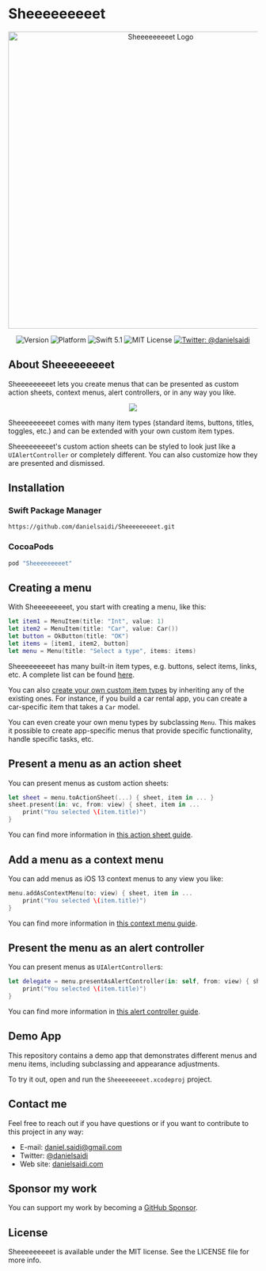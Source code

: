 # Sheeeeeeeeet

<p align="center">
    <img src ="Resources/Logo.png" alt="Sheeeeeeeeet Logo" title="Sheeeeeeeeet" width=600 />
</p>

<p align="center">
<img src="https://img.shields.io/github/v/release/danielsaidi/Sheeeeeeeeet?color=%2300550&sort=semver" alt="Version" />
    <img src="https://img.shields.io/cocoapods/p/Vandelay.svg?style=flat" alt="Platform" />
    <img src="https://img.shields.io/badge/Swift-5.1-orange.svg" alt="Swift 5.1" />
    <img src="https://img.shields.io/github/license/danielsaidi/Sheeeeeeeeet" alt="MIT License" />
    <a href="https://twitter.com/danielsaidi">
        <img src="https://img.shields.io/badge/contact-@danielsaidi-blue.svg?style=flat" alt="Twitter: @danielsaidi" />
    </a>
</p>


## <a name="about"></a>About Sheeeeeeeeet

Sheeeeeeeeet lets you create menus that can be presented as custom action sheets, context menus, alert controllers, or in any way you like.

<p align="center">
    <img src ="Resources/Demo.gif" />
</p>

Sheeeeeeeeet comes with many item types (standard items, buttons, titles, toggles, etc.) and can be extended with your own custom item types.

Sheeeeeeeeet's custom action sheets can be styled to look just like a `UIAlertController` or completely different. You can also customize how they are presented and dismissed.


## Installation

### <a name="spm"></a>Swift Package Manager

```
https://github.com/danielsaidi/Sheeeeeeeeet.git
```

### <a name="cocoapods"></a>CocoaPods

```ruby
pod "Sheeeeeeeeet"
```


## Creating a menu

With Sheeeeeeeeet, you start with creating a menu, like this:

```swift
let item1 = MenuItem(title: "Int", value: 1)
let item2 = MenuItem(title: "Car", value: Car())
let button = OkButton(title: "OK")
let items = [item1, item2, button]
let menu = Menu(title: "Select a type", items: items)
```

Sheeeeeeeeet has many built-in item types, e.g. buttons, select items, links, etc. A complete list can be found [here][MenuItems].

You can also [create your own custom item types][CustomItems] by inheriting any of the existing ones. For instance, if you build a car rental app, you can create a car-specific item that takes a `Car` model.

You can even create your own menu types by subclassing `Menu`. This makes it possible to create app-specific menus that provide specific functionality, handle specific tasks, etc.


## Present a menu as an action sheet

You can present menus as custom action sheets:

```swift
let sheet = menu.toActionSheet(...) { sheet, item in ... }
sheet.present(in: vc, from: view) { sheet, item in ...
    print("You selected \(item.title)")
}
```

You can find more information in [this action sheet guide][ActionSheet].


## Add a menu as a context menu

You can add menus as iOS 13 context menus to any view you like:

```swift
menu.addAsContextMenu(to: view) { sheet, item in ...
    print("You selected \(item.title)")
}
```

You can find more information in [this context menu guide][ContextMenu].


## Present the menu as an alert controller

You can present menus as `UIAlertController`s:

```swift
let delegate = menu.presentAsAlertController(in: self, from: view) { sheet, item in ...
    print("You selected \(item.title)")
}
```

You can find more information in [this alert controller guide][AlertController].


## Demo App

This repository contains a demo app that demonstrates different menus and menu items, including subclassing and appearance adjustments. 

To try it out, open and run the `Sheeeeeeeeet.xcodeproj` project.


## Contact me

Feel free to reach out if you have questions or if you want to contribute to this project in any way:

* E-mail: [daniel.saidi@gmail.com][Email]
* Twitter: [@danielsaidi][Twitter]
* Web site: [danielsaidi.com][Website]


## Sponsor my work

You can support my work by becoming a [GitHub Sponsor][Sponsors].


## License

Sheeeeeeeeet is available under the MIT license. See the LICENSE file for more info.


[Email]: mailto:daniel.saidi@gmail.com
[Twitter]: http://www.twitter.com/danielsaidi
[Website]: http://www.danielsaidi.com
[Sponsors]: https://github.com/sponsors/danielsaidi

[Carthage]: https://github.com/Carthage
[CocoaPods]: http://cocoapods.org
[GitHub]: https://github.com/danielsaidi/Sheeeeeeeeet
[License]: https://github.com/danielsaidi/Sheeeeeeeeet/blob/master/LICENSE
[Pod]: http://cocoapods.org/pods/Sheeeeeeeeet
[SheeeeeeeeetRef]: https://www.youtube.com/watch?v=l1dnqKGuezo

[ActionSheet]: https://github.com/danielsaidi/Sheeeeeeeeet/blob/master/Readmes/ActionSheet.md
[AlertController]: https://github.com/danielsaidi/Sheeeeeeeeet/blob/master/Readmes/AlertController.md
[ContextMenu]: https://github.com/danielsaidi/Sheeeeeeeeet/blob/master/Readmes/ContextMenu.md
[CustomItems]: https://github.com/danielsaidi/Sheeeeeeeeet/blob/master/Readmes/CustomItems.md
[MenuItems]: https://github.com/danielsaidi/Sheeeeeeeeet/blob/master/Readmes/MenuItems.md
